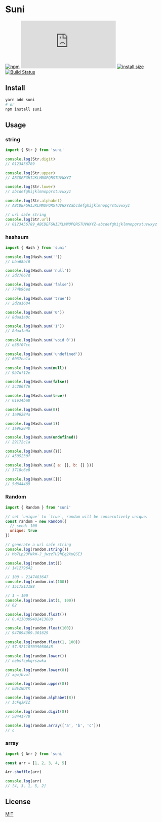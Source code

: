 # Suni

[![npm](https://badgen.net/npm/v/suni)](https://www.npmjs.com/package/suni)
[![gzip size](https://img.badgesize.io/https://cdn.jsdelivr.net/npm/suni/dist/suni.js?compression=gzip)](https://cdn.jsdelivr.net/npm/suni/dist/suni.js)
[![install size](https://badgen.net/packagephobia/install/suni)](https://packagephobia.now.sh/result?p=suni)
[![Build Status](https://travis-ci.org/yahtnif/suni.svg?branch=master)](https://travis-ci.org/yahtnif/suni)

## Install

```sh
yarn add suni
# or
npm install suni
```

## Usage

### string

```js
import { Str } from 'suni'

console.log(Str.digit)
// 0123456789

console.log(Str.upper)
// ABCDEFGHIJKLMNOPQRSTUVWXYZ

console.log(Str.lower)
// abcdefghijklmnopqrstuvwxyz

console.log(Str.alphabet)
// ABCDEFGHIJKLMNOPQRSTUVWXYZabcdefghijklmnopqrstuvwxyz

// url safe string
console.log(Str.url)
// 0123456789_ABCDEFGHIJKLMNOPQRSTUVWXYZ-abcdefghijklmnopqrstuvwxyz
```

### hashsum

```js
import { Hash } from 'suni'

console.log(Hash.sum(''))
// bba68bf6

console.log(Hash.sum('null'))
// 2d27667d

console.log(Hash.sum('false'))
// 774b96ed

console.log(Hash.sum('true'))
// 2d2a1684

console.log(Hash.sum('0'))
// 8daa1a0c

console.log(Hash.sum('1'))
// 8daa1a0a

console.log(Hash.sum('void 0'))
// e38f07cc

console.log(Hash.sum('undefined'))
// 6037ea1a

console.log(Hash.sum(null))
// 9b7df12e

console.log(Hash.sum(false))
// 3c206f76

console.log(Hash.sum(true))
// 01e34ba8

console.log(Hash.sum(0))
// 1a96284a

console.log(Hash.sum(1))
// 1a96284b

console.log(Hash.sum(undefined))
// 29172c1a

console.log(Hash.sum({}))
// 4505230f

console.log(Hash.sum({ a: {}, b: {} }))
// 3718c6e8

console.log(Hash.sum([]))
// 5d844489
```

### Random

```js
import { Random } from 'suni'

// set `unique` to `true`, random will be consecutively unique.
const random = new Random({
  // seed: 100
  unique: true
})

// generate a url safe string
console.log(random.string())
// Mo7Lp23PNkW-J_jwzzTH2hEg2XuQSE3

console.log(random.int())
// 141279642

// 100 ~ 2147483647
console.log(random.int(100))
// 1517513188

// 1 ~ 100
console.log(random.int(1, 100))
// 62

console.log(random.float())
// 0.4130089482413688

console.log(random.float(100))
// 947894369.301629

console.log(random.float(1, 100))
// 57.521107099038645

console.log(random.lower())
// nebsfcpkqrszwka

console.log(random.lower(8))
// xgwjbvwf

console.log(random.upper(8))
// EBEZNDYK

console.log(random.alphabet(8))
// IcFqJKIZ

console.log(random.digit(8))
// 58441778

console.log(random.array(['a', 'b', 'c']))
// c
```

### array

```js
import { Arr } from 'suni'

const arr = [1, 2, 3, 4, 5]

Arr.shuffle(arr)

console.log(arr)
// [4, 3, 1, 5, 2]
```

## License

[MIT](./LICENSE)
